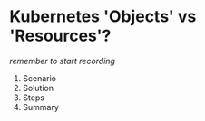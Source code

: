 # Kubernetes 'Objects' vs 'Resources'?

*remember to start recording*

1. Scenario
2. Solution
3. Steps
4. Summary

